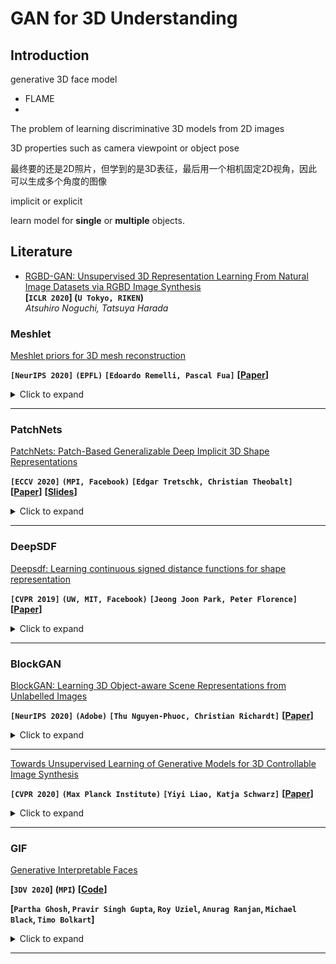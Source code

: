 # GAN for 3D Understanding







## Introduction





generative 3D face model

- FLAME
- 





















The problem of learning discriminative 3D models from 2D images

3D properties such as camera viewpoint or object pose

最终要的还是2D照片，但学到的是3D表征，最后用一个相机固定2D视角，因此可以生成多个角度的图像

implicit or explicit

learn model for **single** or **multiple** objects.



## Literature



- [RGBD-GAN: Unsupervised 3D Representation Learning From Natural Image Datasets via RGBD Image Synthesis](https://arxiv.org/pdf/1909.12573.pdf)  
  **[`ICLR 2020`] (`U Tokyo, RIKEN`)**  
  *Atsuhiro Noguchi, Tatsuya Harada*



































### Meshlet

[Meshlet priors for 3D mesh reconstruction](https://arxiv.org/pdf/2006.03997.pdf)

**`[NeurIPS 2020]`**	**`(EPFL)`**	**`[Edoardo Remelli, Pascal Fua]`**	**[[Paper](https://github.com/cvlab-epfl/MeshSDF)]**

<details><summary>Click to expand</summary><p>



</p></details>

---


### PatchNets

[PatchNets: Patch-Based Generalizable Deep Implicit 3D Shape Representations](https://arxiv.org/pdf/2008.01639.pdf)

**`[ECCV 2020]`**	**`(MPI, Facebook)`**	**`[Edgar Tretschk, Christian Theobalt]`**	**[[Paper]()]**	**[[Slides](http://gvv.mpi-inf.mpg.de/projects/PatchNets/data/patchnets_slides.pdf)]**

<details><summary>Click to expand</summary><p>



</p></details>

---

### DeepSDF

[Deepsdf: Learning continuous signed distance functions for shape representation](https://arxiv.org/pdf/1901.05103.pdf)

**`[CVPR 2019]`**	**`(UW, MIT, Facebook)`**	**`[Jeong Joon Park, Peter Florence]`**	**[[Paper](https://github.com/facebookresearch/DeepSDF)]**

<details><summary>Click to expand</summary><p>



</p></details>

---

### BlockGAN

[BlockGAN: Learning 3D Object-aware Scene Representations from Unlabelled Images](https://arxiv.org/abs/2002.08988)

**`[NeurIPS 2020]`**	**`(Adobe)`**	**`[Thu Nguyen-Phuoc, Christian Richardt]`**	**[[Paper](https://github.com/thunguyenphuoc/BlockGAN)]**

<details><summary>Click to expand</summary><p>


![image-20201214151435632](https://raw.githubusercontent.com/yzy1996/Image-Hosting/master/20201214151442.png)



> **Summary**

learns 3D object-oriented scene representations directly from unlabeled 2D images

> **Method**

divide an 3D feature into background and foreground



a noise vector $\mathbb{z}_i$ and the object's 3D pose $\theta_i = (s_i, \mathbf{R}_i, \mathbf{t}_i)$

3D feature $O_i = g_i(\mathbb{z}_i, \theta_i)$
$$
\mathbf{x}=p\left(f(\underbrace{O_{0},}_{\text {background }} \underbrace{O_{1}, \ldots, O_{K}}_{\text {foreground }})\right)
$$



</p></details>

---

[Towards Unsupervised Learning of Generative Models for 3D Controllable Image Synthesis](https://arxiv.org/abs/1912.05237)

**`[CVPR 2020]`**	**`(Max Planck Institute)`**	**`[Yiyi Liao, Katja Schwarz]`**	**[[Paper](https://github.com/autonomousvision/controllable_image_synthesis)]**

<details><summary>Click to expand</summary><p>


![image-20201214211146939](https://raw.githubusercontent.com/yzy1996/Image-Hosting/master/20201214211210.png)



> **Summary**



> **Method**






</p></details>

---



### GIF

[Generative Interpretable Faces](https://arxiv.org/pdf/2009.00149.pdf)

**[`3DV 2020`]**	**(`MPI`)**	**[[Code](https://github.com/ParthaEth/GIF)]**

**[`Partha Ghosh`, `Pravir Singh Gupta`, `Roy Uziel`, `Anurag Ranjan`, `Michael Black`, `Timo Bolkart`]**

<details><summary>Click to expand</summary><p>


> **Summary**





> **Details**



</p></details>

---





